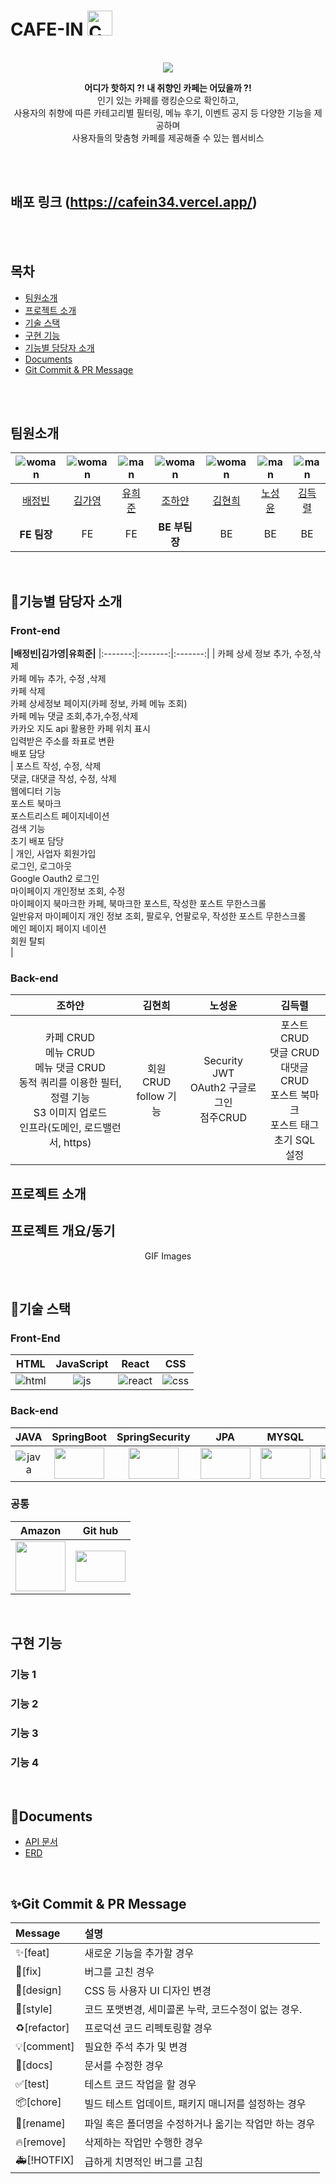 
<h1>
  <span class="text">CAFE-IN</span>
  <span class="image">
    <img src="images/common/cafein.svg" alt="CAFE-IN" height="40" width="40">
  </span>
</h1>
<p align="center">
  <br>
  <img src="images/common/logo-sample.jpg">
  <br>
</p>



<p align="center">
  <strong>어디가 핫하지 ?! 내 취향인 카페는 어딨을까 ?!</strong> <br>
  인기 있는 카페를 랭킹순으로 확인하고,<br> 
  사용자의 취향에 따른 카테고리별 필터링, 메뉴 후기, 이벤트 공지 등 다양한 기능을 제공하며 <br>
  사용자들의 맞춤형 카페를 제공해줄 수 있는 웹서비스 
</p>

<br>
<br>

## 배포 링크 (https://cafein34.vercel.app/)

<br>
<br>

## 목차

- [팀원소개](#팀원소개)
- [프로젝트 소개](#프로젝트-소개)
- [기술 스택](#💎기술-스택)
- [구현 기능](#구현-기능)
- [기능별 담당자 소개](#🔎기능별-담당자-소개)
- [Documents](#📄Documents)
- [Git Commit & PR Message](#✨Git-Commit-&-PR-Message)

<br>
<br>

## 팀원소개

|  ![woman] |  ![woman] |  ![man]   |  ![woman] |  ![woman] |  ![man]   |  ![man]   |
| :-------: | :-------: | :-------: | :-------: | :-------: | :-------: | :-------: |
|   [배정빈](https://github.com/baejb)  |   [김가영](https://github.com/sogood17)  |   [유희준](https://github.com/yuheejone)   |  [조하얀](https://github.com/cwhite723)   |  [김현희](https://github.com/hellok09)   |  [노성윤](https://github.com/NOHSUNGYOON)   |  [김득렬](https://github.com/RYEOL-KIM)   |
|  **FE 팀장**  |    FE     |    FE     | **BE 부팀장** |     BE    |    BE     |    BE     |

<br>

## 🔎기능별 담당자 소개

### Front-end
**|배정빈|김가영|유희준|**
|:-------:|:-------:|:-------:|
| 카페 상세 정보 추가, 수정,삭제<br>
카페 메뉴 추가, 수정 ,삭제<br>
카페 삭제<br>
카페 상세정보 페이지(카페 정보, 카페 메뉴 조회)<br>
카페 메뉴 댓글 조회,추가,수정,삭제<br>
카카오 지도 api 활용한 카페 위치 표시<br>
입력받은 주소를 좌표로 변환 <br>
배포 담당 <br>|
포스트 작성, 수정, 삭제<br>
댓글, 대댓글 작성, 수정, 삭제<br>
웹에디터 기능<Br>
포스트 북마크<br>
포스트리스트 페이지네이션<br>
검색 기능<br>
초기 배포 담당 <br>|
개인, 사업자 회원가입<br>
로그인, 로그아웃<br>
Google Oauth2 로그인<br>
마이페이지 개인정보 조회, 수정<br>
마이페이지 북마크한 카페, 북마크한 포스트, 작성한 포스트 무한스크롤<br>
일반유저 마이페이지 개인 정보 조회, 팔로우, 언팔로우, 작성한 포스트 무한스크롤<br>
메인 페이지 페이지 네이션 <br>
회원 탈퇴 <br> |


### Back-end
|조하얀|김현희|노성윤|김득렬|
|:-------:|:-------:|:-------:|:-------:|
| 카페 CRUD <br> 메뉴 CRUD<br>  메뉴 댓글 CRUD <br> 동적 쿼리를 이용한 필터, 정렬 기능 <br> S3 이미지 업로드 <br> 인프라(도메인, 로드밸런서, https)<br> | 회원 CRUD<br>  follow 기능 <br>| Security<br>  JWT <br>  OAuth2 구글로그인 <br>  점주CRUD <br>| 포스트 CRUD<br>  댓글 CRUD<br> 대댓글 CRUD <br>  포스트 북마크<br> 포스트 태그<br> 초기 SQL 설정<br>|

## 프로젝트 소개

<p align="justify">
  
## 프로젝트 개요/동기

</p>

<p align="center">
GIF Images
</p>

<br>

## 💎기술 스택

### Front-End

|   HTML    | JavaScript |  React   |   CSS   |
| :-------: | :--------: | :------: | :-----: | 
|  ![html]  |   ![js]    | ![react] | ![css]  | 


### Back-end
|  JAVA   |SpringBoot| SpringSecurity |  JPA   |   MYSQL   |  JWT   |
| :-----: | :-------: | :--------: | :------: | :-----: | :-----: | 
| ![java] |<img src="https://github.com/codestates-seb/seb44_main_034/assets/111395967/48fb4b1c-16db-43f5-9d72-1ac2ff7a640d" width ="80" height ="50">|<img src="https://github.com/codestates-seb/seb44_main_034/assets/111395967/3183de14-78c3-41ea-8812-f9cfc1965ece" width ="80" height ="50"> |<img src="https://github.com/codestates-seb/seb44_main_034/assets/111395967/78414aad-c1af-4bcb-a2f7-8f6703c87b96" width ="80" height ="50">  |<img src="https://github.com/codestates-seb/seb44_main_034/assets/111395967/e92edcd5-6dca-4e63-b006-2b1b7973b2dc" width ="80" height ="50"> |<img src="https://github.com/codestates-seb/seb44_main_034/assets/111395967/80fe6786-8c00-4080-890d-b2a207dc5889" width ="80" height ="50">  |

### 공통
|   Amazon| Git hub | 
| :-------: | :--------: | 
| <img src="https://github.com/codestates-seb/seb44_main_034/assets/111395967/056f2c19-eba1-43b3-ae39-860b30aaee1e" width ="80" height ="80">  |   <img src="https://github.com/codestates-seb/seb44_main_034/assets/111395967/d8741c52-c5b5-4280-b1d9-cf5a13d66b6f" width ="80" height ="50"> |




<br>

## 구현 기능

### 기능 1

### 기능 2

### 기능 3

### 기능 4



<br>

## 📄Documents

- [API 문서](https://documenter.getpostman.com/view/26575250/2s946o2oSh)
- [ERD](https://www.erdcloud.com/d/HBWEXRzvdih98w3A5)


<br>

## ✨Git Commit & PR Message

|Message|  설명       |
|:-------|:----------------|
|✨[feat]|새로운 기능을 추가할 경우|
|🐛[fix]|버그를 고친 경우|
|💄[design]|CSS 등 사용자 UI 디자인 변경|
|🎨[style]|코드 포맷변경, 세미콜론 누락, 코드수정이 없는 경우.|
|♻[refactor]|프로덕션 코드 리펙토링할 경우|
|💡[comment]|필요한 주석 추가 및 변경|
|📝[docs]|문서를 수정한 경우|
|✅[test]|테스트 코드 작업을 할 경우|
|📦[chore]|빌드 테스트 업데이트, 패키지 매니저를 설정하는 경우|
|🚚[rename]|파일 혹은 폴더명을 수정하거나 옮기는 작업만 하는 경우|
|🔥[remove]|삭제하는 작업만 수행한 경우|
|🚑[!HOTFIX]|급하게 치명적인 버그를 고침|

<p align="justify">

</p>

<br>

<!-- Icon Refernces -->

[html]: images/stack/html.svg
[js]: images/stack/javascript.svg
[react]: images/stack/react.svg
[css]: images/stack/css.svg
[java]: images/stack/java.svg
[man]: images/common/man.jpg
[woman]: images/common/woman.jpg
[cafein]: images/common/cafein.svg


